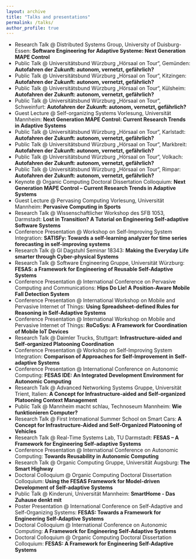 ```yaml
---
layout: archive
title: "Talks and presentations"
permalink: /talks/
author_profile: true
---
```


* Research Talk @ Distributed Systems Group, University of Duisburg-Essen: **Software Engineering for Adaptive Systeme: Next Generation MAPE Control**
* Public Talk @ Universitätsbund Würzburg „Hörsaal on Tour“, Gemünden: **Autofahren der Zukunft: autonom, vernetzt, gefährlich?**
* Public Talk @ Universitätsbund Würzburg „Hörsaal on Tour“, Kitzingen: **Autofahren der Zukunft: autonom, vernetzt, gefährlich?**
* Public Talk @ Universitätsbund Würzburg „Hörsaal on Tour“, Külsheim: **Autofahren der Zukunft: autonom, vernetzt, gefährlich?**
* Public Talk @ Universitätsbund Würzburg „Hörsaal on Tour“, Schweinfurt: **Autofahren der Zukunft: autonom, vernetzt, gefährlich?**
* Guest Lecture @ Self-organizing Systems Vorlesung, Universität Mannheim: **Next Generation MAPE Control: Current Research Trends in Adaptive Systems**
* Public Talk @ Universitätsbund Würzburg „Hörsaal on Tour“, Karlstadt: **Autofahren der Zukunft: autonom, vernetzt, gefährlich?**
* Public Talk @ Universitätsbund Würzburg „Hörsaal on Tour“, Markbreit: **Autofahren der Zukunft: autonom, vernetzt, gefährlich?**
* Public Talk @ Universitätsbund Würzburg „Hörsaal on Tour“, Volkach: **Autofahren der Zukunft: autonom, vernetzt, gefährlich?**
* Public Talk @ Universitätsbund Würzburg „Hörsaal on Tour“, Rimpar: **Autofahren der Zukunft: autonom, vernetzt, gefährlich?**
* Keynote @ Organic Computing Doctoral Dissertation Colloquium: **Next Generation MAPE Control – Current Research Trends in Adaptive Systems**
* Guest Lecture @ Pervasing Computing Vorlesung, Universität Mannheim: **Pervasive Computing in Sports**
* Research Talk @ Wissenschaftlicher Workshop des SFB 1053, Darmstadt: **Lost in Transition? A Tutorial on Engineering Self-adaptive Software Systems**
* Conference Presentation @ Workshop on Self-Improving System Integration: **SATISFy: Towards a self-learning analyzer for time series forecasting in self-improving systems**
* Research Talk @ GI Dagstuhl Seminar 18343: **Making the Everyday Life smarter through Cyber-physical Systems**
* Research Talk @ Software Engineering Gruppe, Universität Würzburg: **FESAS: a Framework for Engineering of Reusable Self-Adaptive Systems**
* Conference Presentation @ International Conference on Pervasive Computing and Communications: **Hips Do Lie! A Position-Aware Mobile Fall Detection System**
* Conference Presentation @ International Workshop on Mobile and Pervasive Internet of Things: **Using Spreadsheet-defined Rules for Reasoning in Self-Adaptive Systems**
* Conference Presentation @ International Workshop on Mobile and Pervasive Internet of Things: **RoCoSys: A Framework for Coordination of Mobile IoT Devices**
* Research Talk @ Daimler Trucks, Stuttgart: **Infrastructure-aided and Self-organized Platooning Coordination**
* Conference Presentation @ Workshop on Self-Improving System Integration: **Comparison of Approaches for Self-Improvement in Self-adaptive Systems**
* Conference Presentation @ International Conference on Autonomic Computing: **FESAS IDE: An Integrated Development Environment for Autonomic Computing**
* Research Talk @ Advanced Networking Systems Gruppe, Universität Trient, Italien: **A Concept for Infrastructure-aided and Self-organized Platooning Context Management**
* Public Talk @ Mannheim macht schlau, Technoseum Mannheim: **Wie funktionieren Computer?**
* Research Talk @ First International Summer School on Smart Cars: **A Concept for Infrastructure-Aided and Self-Organized Platooning of Vehicles**
* Research Talk @ Real-Time Systems Lab, TU Darmstadt: **FESAS – A Framework for Engineering Self-adaptive Systems**
* Conference Presentation @ International Conference on Autonomic Computing: **Towards Reusability in Autonomic Computing**
* Research Talk @ Organic Computing Gruppe, Universität Augsburg: **The Smart Highway**
* Doctoral Colloquium @ Organic Computing Doctoral Dissertation Colloquium: **Using the FESAS Framework for Model-driven Development of Self-adaptive Systems**
* Public Talk @ Kinderuni, Universität Mannheim: **SmartHome - Das Zuhause denkt mit**
* Poster Presentation @ International Conference on Self-Adaptive and Self-Organizing Systems: **FESAS: Towards a Framework for Engineering Self-Adaptive Systems**
* Doctoral Colloquium	@ International Conference on Autonomic Computing: **A Framework for Engineering Self-Adaptive Systems**
* Doctoral Colloquium	@ Organic Computing Doctoral Dissertation Colloquium: **FESAS: A Framework for Engineering Self-Adaptive Systems**
